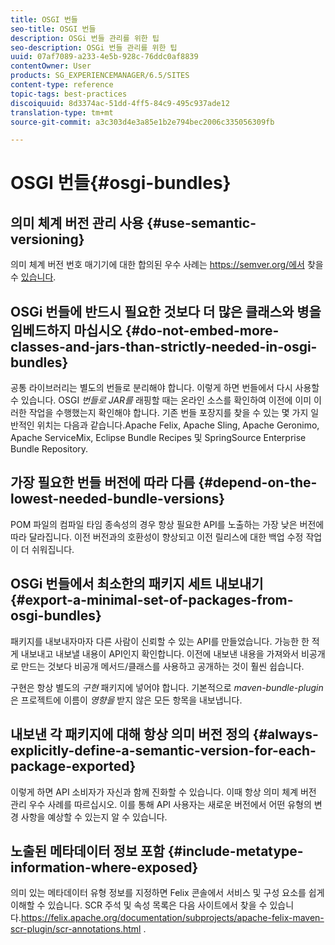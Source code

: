 ```yaml
---
title: OSGI 번들
seo-title: OSGI 번들
description: OSGi 번들 관리를 위한 팁
seo-description: OSGi 번들 관리를 위한 팁
uuid: 07af7089-a233-4e5b-928c-76ddc0af8839
contentOwner: User
products: SG_EXPERIENCEMANAGER/6.5/SITES
content-type: reference
topic-tags: best-practices
discoiquuid: 8d3374ac-51dd-4ff5-84c9-495c937ade12
translation-type: tm+mt
source-git-commit: a3c303d4e3a85e1b2e794bec2006c335056309fb

---
```



# OSGI 번들{#osgi-bundles}

## 의미 체계 버전 관리 사용 {#use-semantic-versioning}

의미 체계 버전 번호 매기기에 대한 합의된 우수 사례는 https://semver.org/에서 찾을 수 [있습니다](https://semver.org/).

## OSGi 번들에 반드시 필요한 것보다 더 많은 클래스와 병을 임베드하지 마십시오 {#do-not-embed-more-classes-and-jars-than-strictly-needed-in-osgi-bundles}

공통 라이브러리는 별도의 번들로 분리해야 합니다. 이렇게 하면 번들에서 다시 사용할 수 있습니다. OSGI *번들로 JAR를* 래핑할 때는 온라인 소스를 확인하여 이전에 이미 이러한 작업을 수행했는지 확인해야 합니다. 기존 번들 포장지를 찾을 수 있는 몇 가지 일반적인 위치는 다음과 같습니다.Apache Felix, Apache Sling, Apache Geronimo, Apache ServiceMix, Eclipse Bundle Recipes 및 SpringSource Enterprise Bundle Repository.

## 가장 필요한 번들 버전에 따라 다름 {#depend-on-the-lowest-needed-bundle-versions}

POM 파일의 컴파일 타임 종속성의 경우 항상 필요한 API를 노출하는 가장 낮은 버전에 따라 달라집니다. 이전 버전과의 호환성이 향상되고 이전 릴리스에 대한 백업 수정 작업이 더 쉬워집니다.

## OSGi 번들에서 최소한의 패키지 세트 내보내기 {#export-a-minimal-set-of-packages-from-osgi-bundles}

패키지를 내보내자마자 다른 사람이 신뢰할 수 있는 API를 만들었습니다. 가능한 한 적게 내보내고 내보낼 내용이 API인지 확인합니다. 이전에 내보낸 내용을 가져와서 비공개로 만드는 것보다 비공개 메서드/클래스를 사용하고 공개하는 것이 훨씬 쉽습니다.

구현은 항상 별도의 *구현* 패키지에 넣어야 합니다. 기본적으로 *maven-bundle-plugin* 은 프로젝트에 이름이 *영향을* 받지 않은 모든 항목을 내보냅니다.

## 내보낸 각 패키지에 대해 항상 의미 버전 정의 {#always-explicitly-define-a-semantic-version-for-each-package-exported}

이렇게 하면 API 소비자가 자신과 함께 진화할 수 있습니다. 이때 항상 의미 체계 버전 관리 우수 사례를 따르십시오. 이를 통해 API 사용자는 새로운 버전에서 어떤 유형의 변경 사항을 예상할 수 있는지 알 수 있습니다.

## 노출된 메타데이터 정보 포함 {#include-metatype-information-where-exposed}

의미 있는 메타데이터 유형 정보를 지정하면 Felix 콘솔에서 서비스 및 구성 요소를 쉽게 이해할 수 있습니다. SCR 주석 및 속성 목록은 다음 사이트에서 찾을 수 있습니다.https://felix.apache.org/documentation/subprojects/apache-felix-maven-scr-plugin/scr-annotations.html [](https://felix.apache.org/documentation/subprojects/apache-felix-maven-scr-plugin/scr-annotations.html).
